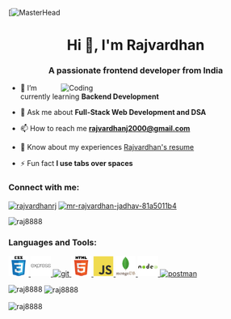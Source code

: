 [![MasterHead](https://www.shutterstock.com/image-vector/web-development-banner-icon-business-260nw-1812243436.jpg)
<h1 align="center">Hi 👋, I'm Rajvardhan</h1>
<h3 align="center">A passionate frontend developer from India</h3>
<img align="right" alt="Coding" width="400" src="https://media.tenor.com/qJ5evVs-_uUAAAAC/coding.gif">

- 🌱 I’m currently learning **Backend Development**

- 💬 Ask me about **Full-Stack Web Development and DSA**

- 📫 How to reach me **rajvardhanj2000@gmail.com**

- 📄 Know about my experiences [Rajvardhan's resume](https://drive.google.com/file/d/1B5soRMn7Q4wVzXpnbz3P4VbqDkI-hd_Z/view?usp=share_link)

- ⚡ Fun fact **I use tabs over spaces**

<h3 align="left">Connect with me:</h3>
<p align="left">
<a href="https://twitter.com/rajvardhanrj" target="blank"><img align="center" src="https://raw.githubusercontent.com/rahuldkjain/github-profile-readme-generator/master/src/images/icons/Social/twitter.svg" alt="rajvardhanrj" height="30" width="40" /></a>
<a href="https://linkedin.com/in/mr-rajvardhan-jadhav-81a5011b4" target="blank"><img align="center" src="https://raw.githubusercontent.com/rahuldkjain/github-profile-readme-generator/master/src/images/icons/Social/linked-in-alt.svg" alt="mr-rajvardhan-jadhav-81a5011b4" height="30" width="40" /></a>
</p>
<p align="left"> <img src="https://komarev.com/ghpvc/?username=raj8888&label=Profile%20views&color=0e75b6&style=flat" alt="raj8888" /> </p>
<h3 align="left">Languages and Tools:</h3>
<p align="left"> <a href="https://www.w3schools.com/css/" target="_blank" rel="noreferrer"> <img src="https://raw.githubusercontent.com/devicons/devicon/master/icons/css3/css3-original-wordmark.svg" alt="css3" width="40" height="40"/> </a> <a href="https://expressjs.com" target="_blank" rel="noreferrer"> <img src="https://raw.githubusercontent.com/devicons/devicon/master/icons/express/express-original-wordmark.svg" alt="express" width="40" height="40"/> </a> <a href="https://git-scm.com/" target="_blank" rel="noreferrer"> <img src="https://www.vectorlogo.zone/logos/git-scm/git-scm-icon.svg" alt="git" width="40" height="40"/> </a> <a href="https://www.w3.org/html/" target="_blank" rel="noreferrer"> <img src="https://raw.githubusercontent.com/devicons/devicon/master/icons/html5/html5-original-wordmark.svg" alt="html5" width="40" height="40"/> </a> <a href="https://developer.mozilla.org/en-US/docs/Web/JavaScript" target="_blank" rel="noreferrer"> <img src="https://raw.githubusercontent.com/devicons/devicon/master/icons/javascript/javascript-original.svg" alt="javascript" width="40" height="40"/> </a> <a href="https://www.mongodb.com/" target="_blank" rel="noreferrer"> <img src="https://raw.githubusercontent.com/devicons/devicon/master/icons/mongodb/mongodb-original-wordmark.svg" alt="mongodb" width="40" height="40"/> </a> <a href="https://nodejs.org" target="_blank" rel="noreferrer"> <img src="https://raw.githubusercontent.com/devicons/devicon/master/icons/nodejs/nodejs-original-wordmark.svg" alt="nodejs" width="40" height="40"/> </a> <a href="https://postman.com" target="_blank" rel="noreferrer"> <img src="https://www.vectorlogo.zone/logos/getpostman/getpostman-icon.svg" alt="postman" width="40" height="40"/> </a> </p>

<p><img align="left" src="https://github-readme-stats.vercel.app/api/top-langs?username=raj8888&show_icons=true&locale=en&layout=compact" alt="raj8888" /></p>

<p>&nbsp;<img align="center" src="https://github-readme-stats.vercel.app/api?username=raj8888&show_icons=true&locale=en" alt="raj8888" /></p>

<p><img align="center" src="https://github-readme-streak-stats.herokuapp.com/?user=raj8888&" alt="raj8888" /></p>
